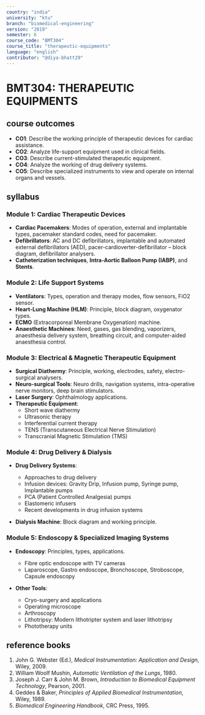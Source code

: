 ```yaml
---
country: "india"
university: "ktu"
branch: "biomedical-engineering"
version: "2019"
semester: 6
course_code: "BMT304"
course_title: "therapeutic-equipments"
language: "english"
contributor: "@diya-bhatt29"
---
```


# BMT304: THERAPEUTIC EQUIPMENTS

## course outcomes

- **CO1**: Describe the working principle of therapeutic devices for cardiac assistance.
- **CO2**: Analyze life-support equipment used in clinical fields.
- **CO3**: Describe current-stimulated therapeutic equipment.
- **CO4**: Analyze the working of drug delivery systems.
- **CO5**: Describe specialized instruments to view and operate on internal organs and vessels.

## syllabus

### Module 1: Cardiac Therapeutic Devices

- **Cardiac Pacemakers**: Modes of operation, external and implantable types, pacemaker standard codes, need for pacemaker.
- **Defibrillators**: AC and DC defibrillators, implantable and automated external defibrillators (AED), pacer-cardioverter-defibrillator – block diagram, defibrillator analysers.
- **Catheterization techniques**, **Intra-Aortic Balloon Pump (IABP)**, and **Stents**.

### Module 2: Life Support Systems

- **Ventilators**: Types, operation and therapy modes, flow sensors, FiO2 sensor.
- **Heart-Lung Machine (HLM)**: Principle, block diagram, oxygenator types.
- **ECMO** (Extracorporeal Membrane Oxygenation) machine.
- **Anaesthetic Machines**: Need, gases, gas blending, vaporizers, anaesthesia delivery system, breathing circuit, and computer-aided anaesthesia control.

### Module 3: Electrical & Magnetic Therapeutic Equipment

- **Surgical Diathermy**: Principle, working, electrodes, safety, electro-surgical analysers.
- **Neuro-surgical Tools**: Neuro drills, navigation systems, intra-operative nerve monitors, deep brain stimulators.
- **Laser Surgery**: Ophthalmology applications.
- **Therapeutic Equipment**:
  - Short wave diathermy
  - Ultrasonic therapy
  - Interferential current therapy
  - TENS (Transcutaneous Electrical Nerve Stimulation)
  - Transcranial Magnetic Stimulation (TMS)

### Module 4: Drug Delivery & Dialysis

- **Drug Delivery Systems**:
  - Approaches to drug delivery
  - Infusion devices: Gravity Drip, Infusion pump, Syringe pump, Implantable pumps
  - PCA (Patient Controlled Analgesia) pumps
  - Elastomeric infusers
  - Recent developments in drug infusion systems

- **Dialysis Machine**: Block diagram and working principle.

### Module 5: Endoscopy & Specialized Imaging Systems

- **Endoscopy**: Principles, types, applications.
  - Fibre optic endoscope with TV cameras
  - Laparoscope, Gastro endoscope, Bronchoscope, Stroboscope, Capsule endoscopy

- **Other Tools**:
  - Cryo-surgery and applications
  - Operating microscope
  - Arthroscopy
  - Lithotripsy: Modern lithotripter system and laser lithotripsy
  - Phototherapy units

## reference books

1. John G. Webster (Ed.), *Medical Instrumentation: Application and Design*, Wiley, 2009.  
2. William Woolf Mushin, *Automatic Ventilation of the Lungs*, 1980.  
3. Joseph J. Carr & John M. Brown, *Introduction to Biomedical Equipment Technology*, Pearson, 2001.  
4. Geddes & Baker, *Principles of Applied Biomedical Instrumentation*, Wiley, 1989.  
5. *Biomedical Engineering Handbook*, CRC Press, 1995.
